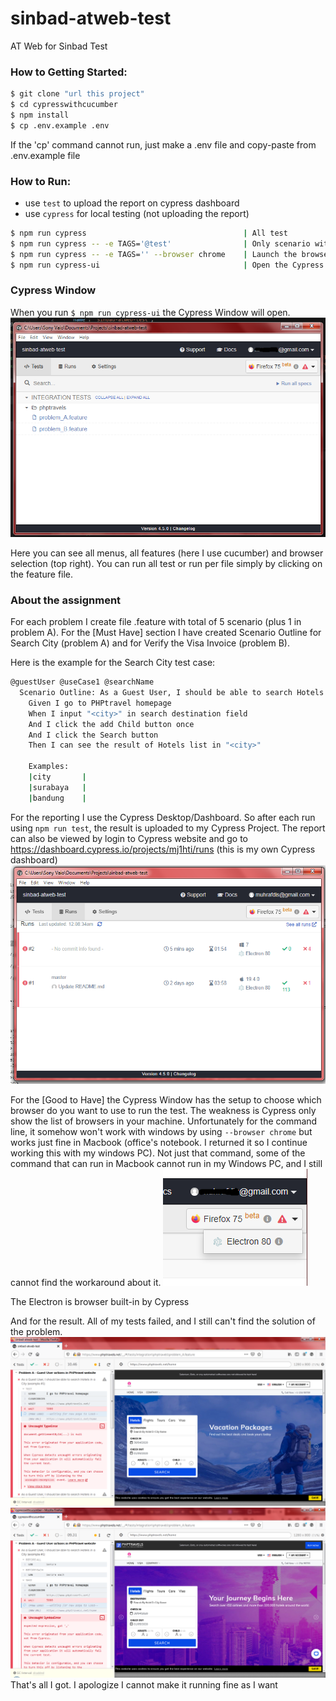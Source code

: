 # sinbad-atweb-test
AT Web for Sinbad Test

### How to Getting Started:

```sh
$ git clone "url this project"
$ cd cypresswithcucumber
$ npm install
$ cp .env.example .env
```
If the 'cp' command cannot run, just make a .env file and copy-paste from .env.example file

### How to Run:

- use `test` to upload the report on cypress dashboard
- use `cypress` for local testing (not uploading the report)

```sh
$ npm run cypress                                   | All test
$ npm run cypress -- -e TAGS='@test'                | Only scenario with tag @test (somehow cannot run this command in windows)
$ npm run cypress -- -e TAGS='' --browser chrome    | Launch the browser (unfortunately somehow cannot run in windows)
$ npm run cypress-ui                                | Open the Cypress Desktop from node_modules
```
### Cypress Window

When you run `$ npm run cypress-ui` the Cypress Window will open.
    ![cypress-window](cypress/img/cypress-window.png)

Here you can see all menus, all features (here I use cucumber) and browser selection (top right). You can run all test or run per file simply by clicking on the feature file.

### About the assignment

For each problem I create file .feature with total of 5 scenario (plus 1 in problem A). 
For the [Must Have] section I have created Scenario Outline for Search City (problem A) and for Verify the Visa Invoice (problem B).

Here is the example for the Search City test case:
```sh
@guestUser @useCase1 @searchName
  Scenario Outline: As a Guest User, I should be able to search Hotels in a City
    Given I go to PHPtravel homepage
    When I input "<city>" in search destination field
    And I click the add Child button once
    And I click the Search button
    Then I can see the result of Hotels list in "<city>"

    Examples:
    |city       |
    |surabaya   |
    |bandung    |
```

For the reporting I use the Cypress Desktop/Dashboard. So after each run using `npm run test`, the result is uploaded to my Cypress Project. The report can also be viewed by login to Cypress website and go to https://dashboard.cypress.io/projects/mj1hti/runs (this is my own Cypress dashboard)
    ![cypress-report](cypress/img/cypress-report.png)

For the [Good to Have] the Cypress Window has the setup to choose which browser do you want to use to run the test. The weakness is Cypress only show the list of browsers in your machine. Unfortunately for the command line, it somehow won't work with windows by using `--browser chrome` but works just fine in Macbook (office's notebook. I returned it so I continue working this with my windows PC). Not just that command, some of the command that can run in Macbook cannot run in my Windows PC, and I still cannot find the workaround about it.
    ![cypress-browser-select](cypress/img/cypress-window-browser-select.png)

The Electron is browser built-in by Cypress

And for the result. All of my tests failed, and I still can't find the solution of the problem.
    ![cypress-error](cypress/img/cypress-error.png)
    ![cypress-browser-select](cypress/img/cypress-error2.png)
That's all I got. I apologize I cannot make it running fine as I want
